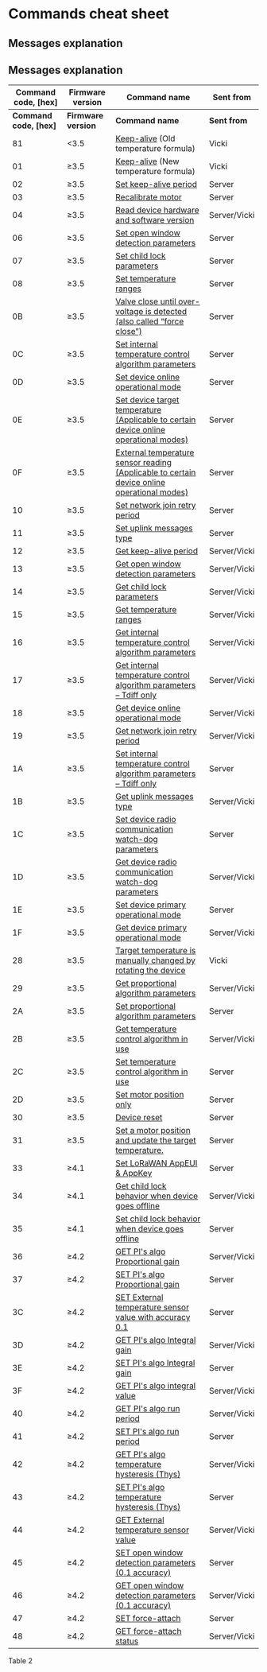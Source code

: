 # Commands cheat sheet

## Messages explanation

## Messages explanation

<table data-header-hidden><thead><tr><th width="131.8695652173913">Command code, [hex]</th><th width="105">Firmware version</th><th width="328">Command name</th><th>Sent from</th></tr></thead><tbody><tr><td><strong>Command code, [hex]</strong></td><td><strong>Firmware version</strong></td><td><strong>Command name</strong></td><td><strong>Sent from</strong></td></tr><tr><td>81</td><td>&#x3C;3.5</td><td><a href="keep-alive.md">Keep-alive</a> (Old temperature formula)</td><td>Vicki</td></tr><tr><td>01</td><td>≥3.5</td><td><a href="keep-alive.md">Keep-alive</a> (New temperature formula)</td><td>Vicki</td></tr><tr><td>02</td><td>≥3.5</td><td><a href="keep-alive.md#set-keep-alive-period">Set keep-alive period</a></td><td>Server</td></tr><tr><td>03</td><td>≥3.5</td><td><a href="recalibrate-motor-command-explanation.md">Recalibrate motor</a></td><td>Server</td></tr><tr><td>04</td><td>≥3.5</td><td><a href="read-device-hardware-and-software-version-command-explanation..md">Read device hardware and software version</a></td><td>Server/Vicki</td></tr><tr><td>06</td><td>≥3.5</td><td><a href="open-window-detection.md#set-1">Set open window detection parameters</a></td><td>Server</td></tr><tr><td>07</td><td>≥3.5</td><td><a href="child-lock.md#set">Set child lock parameters</a></td><td>Server</td></tr><tr><td>08</td><td>≥3.5</td><td><a href="target-temperature-ranges.md#set">Set temperature ranges</a></td><td>Server</td></tr><tr><td>0B</td><td>≥3.5</td><td><a href="force-close.md#valve-close-until-over-voltage-is-detected-command-explanation-also-called-force-close-.">Valve close until over-voltage is detected (also called “force close”)</a></td><td>Server</td></tr><tr><td>0C</td><td>≥3.5</td><td><a href="operational-modes-and-temperature-control-algorithm/algorithm-1-equal-directional-control.md#set">Set internal temperature control algorithm parameters</a></td><td>Server</td></tr><tr><td>0D</td><td>≥3.5</td><td><a href="operational-modes-and-temperature-control-algorithm/#set">Set device online operational mode</a></td><td>Server</td></tr><tr><td>0E</td><td>≥3.5</td><td><a href="set-motor-position-and-update-target-temperature-command-explanation.md#set-device-target-temperature-command-explanation.">Set device target temperature (Applicable to certain device online operational modes)</a></td><td>Server</td></tr><tr><td>0F</td><td>≥3.5</td><td><a href="external-temperature-measurement.md#set-external-temperature-sensor-value-with-accuracy-1.0">External temperature sensor reading (Applicable to certain device online operational modes)</a></td><td>Server</td></tr><tr><td>10</td><td>≥3.5</td><td><a href="network-related-settings.md#set-network-join-retry-period-command-explanation.">Set network join retry period</a></td><td>Server</td></tr><tr><td>11</td><td>≥3.5</td><td><a href="uplink-types.md#set">Set uplink messages type</a></td><td>Server</td></tr><tr><td>12</td><td>≥3.5</td><td><a href="../../mclimate-co2-display/co2-display-device-communication-protocol/keep-alive.md#get">Get keep-alive period</a></td><td>Server/Vicki</td></tr><tr><td>13</td><td>≥3.5</td><td><a href="open-window-detection.md#get-1">Get open window detection parameters</a></td><td>Server/Vicki</td></tr><tr><td>14</td><td>≥3.5</td><td><a href="child-lock.md#get">Get child lock parameters</a></td><td>Server/Vicki</td></tr><tr><td>15</td><td>≥3.5</td><td><a href="target-temperature-ranges.md#get">Get temperature ranges</a></td><td>Server/Vicki</td></tr><tr><td>16</td><td>≥3.5</td><td><a href="operational-modes-and-temperature-control-algorithm/algorithm-1-equal-directional-control.md#get">Get internal temperature control algorithm parameters</a></td><td>Server/Vicki</td></tr><tr><td>17</td><td>≥3.5</td><td><a href="operational-modes-and-temperature-control-algorithm/algorithm-1-equal-directional-control.md#get-1">Get internal temperature control algorithm parameters – Tdiff only</a></td><td>Server/Vicki</td></tr><tr><td>18</td><td>≥3.5</td><td><a href="operational-modes-and-temperature-control-algorithm/#get">Get device online operational mode</a></td><td>Server/Vicki</td></tr><tr><td>19</td><td>≥3.5</td><td><a href="network-related-settings.md#get-network-join-retry-period-command-explanation">Get network join retry period</a></td><td>Server/Vicki</td></tr><tr><td>1A</td><td>≥3.5</td><td><a href="operational-modes-and-temperature-control-algorithm/algorithm-1-equal-directional-control.md#set-1">Set internal temperature control algorithm parameters – Tdiff only</a></td><td>Server</td></tr><tr><td>1B</td><td>≥3.5</td><td><a href="../../mclimate-wireless-thermostat/wireless-thermostat-device-communication-protocol/uplink-types.md#get">Get uplink messages type</a></td><td>Server/Vicki</td></tr><tr><td>1C</td><td>≥3.5</td><td><a href="network-related-settings.md#set-device-radio-communication-watch-dog-parameters-command-explanation">Set device radio communication watch-dog parameters</a></td><td>Server</td></tr><tr><td>1D</td><td>≥3.5</td><td><a href="network-related-settings.md#get-device-radio-communication-watch-dog-parameters-command-explanation">Get device radio communication watch-dog parameters</a></td><td>Server/Vicki</td></tr><tr><td>1E</td><td>≥3.5</td><td><a href="operational-modes-and-temperature-control-algorithm/#set-2">Set device primary operational mode</a></td><td>Server</td></tr><tr><td>1F</td><td>≥3.5</td><td><a href="operational-modes-and-temperature-control-algorithm/#get-2">Get device primary operational mode</a></td><td>Server/Vicki</td></tr><tr><td>28</td><td>≥3.5</td><td><a href="manual-target-temperature-change.md">Target temperature is manually changed by rotating the device</a></td><td>Vicki</td></tr><tr><td>29</td><td>≥3.5</td><td><a href="operational-modes-and-temperature-control-algorithm/algorithm-2-proportional-control.md#get">Get proportional algorithm parameters</a></td><td>Server/Vicki</td></tr><tr><td>2A</td><td>≥3.5</td><td><a href="operational-modes-and-temperature-control-algorithm/algorithm-2-proportional-control.md#set">Set proportional algorithm parameters</a></td><td>Server</td></tr><tr><td>2B</td><td>≥3.5</td><td><a href="operational-modes-and-temperature-control-algorithm/#get-1">Get temperature control algorithm in use</a></td><td>Server/Vicki</td></tr><tr><td>2C</td><td>≥3.5</td><td><a href="operational-modes-and-temperature-control-algorithm/#set-1">Set temperature control algorithm in use</a></td><td>Server</td></tr><tr><td>2D</td><td>≥3.5</td><td><a href="set-motor-position-and-update-target-temperature-command-explanation.md#set-motor-position-only">Set motor position only</a></td><td>Server</td></tr><tr><td>30</td><td>≥3.5</td><td><a href="network-related-settings.md#remote-reset-the-device">Device reset</a></td><td>Server</td></tr><tr><td>31</td><td>≥3.5</td><td><a href="set-motor-position-and-update-target-temperature-command-explanation.md#set-motor-position-and-update-target-temperature-command-explanation">Set a motor position and update the target temperature.</a></td><td>Server</td></tr><tr><td>33</td><td>≥4.1</td><td><a href="network-related-settings.md#set">Set LoRaWAN AppEUI &#x26; AppKey</a></td><td>Server</td></tr><tr><td>34</td><td>≥4.1</td><td><a href="child-lock.md#get-1">Get child lock behavior when device goes offline</a></td><td>Server/Vicki</td></tr><tr><td>35</td><td>≥4.1</td><td><a href="child-lock.md#set-1">Set child lock behavior when device goes offline</a></td><td>Server</td></tr><tr><td>36</td><td>≥4.2</td><td><a href="operational-modes-and-temperature-control-algorithm/algorithm-3-proportional-integral.md#get">GET PI's algo Proportional gain</a></td><td>Server/Vicki</td></tr><tr><td>37</td><td>≥4.2</td><td><a href="operational-modes-and-temperature-control-algorithm/algorithm-3-proportional-integral.md#set">SET PI's algo Proportional gain</a></td><td>Server</td></tr><tr><td>3C</td><td>≥4.2</td><td><a href="external-temperature-measurement.md#set-external-temperature-sensor-value-with-accuracy-0.1">SET External temperature sensor value with accuracy 0.1</a></td><td>Server</td></tr><tr><td>3D</td><td>≥4.2</td><td><a href="operational-modes-and-temperature-control-algorithm/algorithm-3-proportional-integral.md#get-1">GET PI's algo Integral gain</a></td><td>Server/Vicki</td></tr><tr><td>3E</td><td>≥4.2</td><td><a href="operational-modes-and-temperature-control-algorithm/algorithm-3-proportional-integral.md#set-1">SET PI's algo Integral gain</a></td><td>Server</td></tr><tr><td>3F</td><td>≥4.2</td><td><a href="operational-modes-and-temperature-control-algorithm/algorithm-3-proportional-integral.md#get-the-value-of-the-integral">GET PI's algo integral value</a></td><td>Server/Vicki</td></tr><tr><td>40</td><td>≥4.2</td><td><a href="operational-modes-and-temperature-control-algorithm/algorithm-3-proportional-integral.md#get-2">GET PI's algo run period</a></td><td>Server/Vicki</td></tr><tr><td>41</td><td>≥4.2</td><td><a href="operational-modes-and-temperature-control-algorithm/algorithm-3-proportional-integral.md#set-2">SET PI's algo run period</a></td><td>Server</td></tr><tr><td>42</td><td>≥4.2</td><td><a href="operational-modes-and-temperature-control-algorithm/algorithm-3-proportional-integral.md#get-3">GET PI's algo temperature hysteresis (Thys)</a></td><td>Server/Vicki</td></tr><tr><td>43</td><td>≥4.2</td><td><a href="operational-modes-and-temperature-control-algorithm/algorithm-3-proportional-integral.md#set-3">SET PI's algo temperature hysteresis (Thys)</a></td><td>Server</td></tr><tr><td>44</td><td>≥4.2</td><td><a href="external-temperature-measurement.md#get-external-temperature-sensor-value-with-accuracy-0.1">GET External temperature sensor value</a></td><td>Server/Vicki</td></tr><tr><td>45</td><td>≥4.2</td><td><a href="open-window-detection.md#set">SET open window detection parameters (0.1 accuracy)</a></td><td>Server</td></tr><tr><td>46</td><td>≥4.2</td><td><a href="open-window-detection.md#get">GET open window detection parameters (0.1 accuracy)</a></td><td>Server/Vicki</td></tr><tr><td>47</td><td>≥4.2</td><td><a href="force-close.md#set">SET force-attach</a></td><td>Server</td></tr><tr><td>48</td><td>≥4.2</td><td><a href="force-close.md#get">GET force-attach status</a></td><td>Server/Vicki</td></tr></tbody></table>

Table 2

